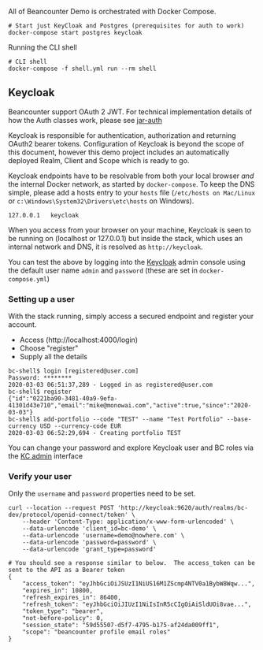 
All of Beancounter Demo is orchestrated with Docker Compose.
```shell script
# Start just KeyCloak and Postgres (prerequisites for auth to work)
docker-compose start postgres keycloak
```

Running the CLI shell

```shell script
# CLI shell
docker-compose -f shell.yml run --rm shell
```
## Keycloak
Beancounter support OAuth 2 JWT. For technical implementation details of how the Auth classes work, please see [jar-auth](../jar-auth/README.md)
 
Keycloak is responsible for authentication, authorization and returning OAuth2 bearer tokens. Configuration of Keycloak is beyond the scope of this document, however this demo project includes an automatically deployed Realm, Client and Scope which is ready to go. 

Keycloak endpoints have to be resolvable from both your local browser _and_ the internal Docker network, as started by `docker-compose`. 
To keep the DNS simple, please add a hosts entry to your `hosts` file (`/etc/hosts on Mac/Linux` or `c:\Windows\System32\Drivers\etc\hosts` on Windows).
```
127.0.0.1	keycloak
```
When you access from your browser on your machine, Keycloak is seen to be running on (localhost or 127.0.0.1) but inside the stack, which uses an internal network and DNS, it is resolved as `http://keycloak`.

You can test the above by logging into the [Keycloak](http://keycloak:9620) admin console using the default user name `admin` and `password` (these are set in `docker-compose.yml`)

### Setting up a user
With the stack running, simply access a secured endpoint and register your account.  
 * Access (http://localhost:4000/login) 
 * Choose "register"
 * Supply all the details

```shell script
bc-shell$ login [registered@user.com]
Password: ********
2020-03-03 06:51:37,289 - Logged in as registered@user.com
bc-shell$ register
{"id":"0221ba90-3481-40a9-9efa-41301d43e710","email":"mike@monowai.com","active":true,"since":"2020-03-03"}
bc-shell$ add-portfolio --code "TEST" --name "Test Portfolio" --base-currency USD --currency-code EUR
2020-03-03 06:52:29,694 - Creating portfolio TEST
``` 
 
You can change your password and explore Keycloak user and BC roles via the [KC admin](http://keycloak:9620) interface

### Verify your user
Only the `username` and `password` properties need to be set.
```shell script
curl --location --request POST 'http://keycloak:9620/auth/realms/bc-dev/protocol/openid-connect/token' \
    --header 'Content-Type: application/x-www-form-urlencoded' \
    --data-urlencode 'client_id=bc-demo' \
    --data-urlencode 'username=demo@nowhere.com' \
    --data-urlencode 'password=password' \
    --data-urlencode 'grant_type=password'

# You should see a response similar to below.  The access_token can be sent to the API as a Bearer token
{
    "access_token": "eyJhbGciOiJSUzI1NiUS16M1ZScmp4NTV0a1BybW8Wqw...",
    "expires_in": 10800,
    "refresh_expires_in": 86400,
    "refresh_token": "eyJhbGciOiJIUzI1NiIsInR5cCIgOiAiSldUOi8vae...",
    "token_type": "bearer",
    "not-before-policy": 0,
    "session_state": "59d55507-d5f7-4795-b175-af24da009ff1",
    "scope": "beancounter profile email roles"
}

``` 
   
